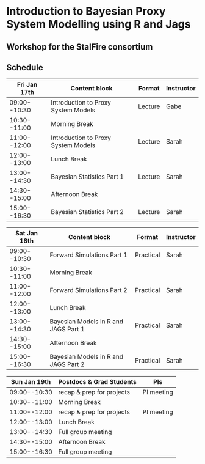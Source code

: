 # Introduction to Bayesian Proxy System Modelling using R and Jags
## Workshop for the StalFire consortium

## Schedule

| Fri Jan 17th  | Content block                        | Format  | Instructor  | 
| ------------- | ------------------------------------ | ------- | ----------- |
| 09:00--10:30  | Introduction to Proxy System Models  | Lecture | Gabe        |
| 10:30--11:00  | Morning Break                        |         |             |
| 11:00--12:00  | Introduction to Proxy System Models  | Lecture | Sarah       |
| 12:00--13:00  | Lunch Break                          |         |             |
| 13:00--14:30  | Bayesian Statistics Part 1           | Lecture | Sarah       |
| 14:30--15:00  | Afternoon Break                      |         |             |
| 15:00--16:30  | Bayesian Statistics Part 2           | Lecture | Sarah       |

| Sat Jan 18th  | Content block                        | Format    | Instructor  |
| ------------- | ------------------------------------ | --------- | ----------- |
| 09:00--10:30  | Forward Simulations Part 1           | Practical | Sarah       |
| 10:30--11:00  | Morning Break                        |           |             |
| 11:00--12:00  | Forward Simulations Part 2           | Practical | Sarah       |
| 12:00--13:00  | Lunch Break                          |           |             |
| 13:00--14:30  | Bayesian Models in R and JAGS Part 1 | Practical | Sarah       |
| 14:30--15:00  | Afternoon Break                      |           |             |
| 15:00--16:30  | Bayesian Models in R and JAGS Part 2 | Practical | Sarah       |


|  Sun Jan 19th | Postdocs & Grad Students  | PIs        |
| ------------- | ------------------------- | ---------- | 
| 09:00--10:30  | recap & prep for projects | PI meeting | 
| 10:30--11:00  | Morning Break                         |         
| 11:00--12:00  | recap & prep for projects | PI meeting | 
| 12:00--13:00  | Lunch Break                           |   
| 13:00--14:30  | Full group meeting                    | 
| 14:30--15:00  | Afternoon Break                       |   
| 15:00--16:30  | Full group meeting                    | 







